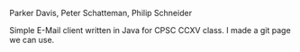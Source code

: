 Parker Davis, Peter Schatteman, Philip Schneider

Simple E-Mail client written in Java for CPSC CCXV class.
I made a git page we can use.
